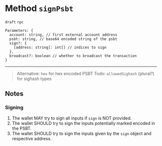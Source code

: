 # Method `signPsbt`

`draft` `rpc`

```
Parameters: {
  account: string, // first external account address
  psbt: string, // base64 encoded string of the psbt
  sign?: {
    [address: string]: int[] // indices to sign
  },
  broadcast?: boolean // whether to broadcast the transaction
}
```

---

> Alternative: `hex` for hex encoded PSBT
> Todo: `allowedSighash` (plural?) for sighash types

## Notes

### Signing

1. The wallet MAY try to sign all inputs if `sign` is NOT provided.
2. The wallet SHOULD try to sign the inputs potentially marked encoded in the PSBT.
3. The wallet SHOULD try to sign the inputs given by the `sign` object and respective address.
